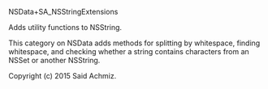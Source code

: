 NSData+SA_NSStringExtensions

Adds utility functions to NSString.

This category on NSData adds methods for splitting by whitespace, finding whitespace, and checking whether a string contains characters from an NSSet or another NSString.

Copyright (c) 2015 Said Achmiz.
